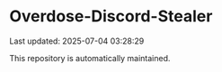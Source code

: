 # Overdose-Discord-Stealer

Last updated: 2025-07-04 03:28:29

This repository is automatically maintained.
